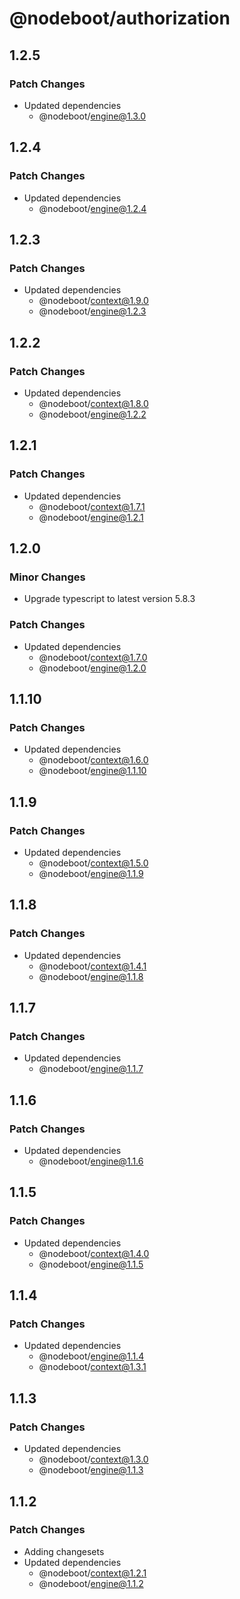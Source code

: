 # @nodeboot/authorization

## 1.2.5

### Patch Changes

-   Updated dependencies
    -   @nodeboot/engine@1.3.0

## 1.2.4

### Patch Changes

-   Updated dependencies
    -   @nodeboot/engine@1.2.4

## 1.2.3

### Patch Changes

-   Updated dependencies
    -   @nodeboot/context@1.9.0
    -   @nodeboot/engine@1.2.3

## 1.2.2

### Patch Changes

-   Updated dependencies
    -   @nodeboot/context@1.8.0
    -   @nodeboot/engine@1.2.2

## 1.2.1

### Patch Changes

-   Updated dependencies
    -   @nodeboot/context@1.7.1
    -   @nodeboot/engine@1.2.1

## 1.2.0

### Minor Changes

-   Upgrade typescript to latest version 5.8.3

### Patch Changes

-   Updated dependencies
    -   @nodeboot/context@1.7.0
    -   @nodeboot/engine@1.2.0

## 1.1.10

### Patch Changes

-   Updated dependencies
    -   @nodeboot/context@1.6.0
    -   @nodeboot/engine@1.1.10

## 1.1.9

### Patch Changes

-   Updated dependencies
    -   @nodeboot/context@1.5.0
    -   @nodeboot/engine@1.1.9

## 1.1.8

### Patch Changes

-   Updated dependencies
    -   @nodeboot/context@1.4.1
    -   @nodeboot/engine@1.1.8

## 1.1.7

### Patch Changes

-   Updated dependencies
    -   @nodeboot/engine@1.1.7

## 1.1.6

### Patch Changes

-   Updated dependencies
    -   @nodeboot/engine@1.1.6

## 1.1.5

### Patch Changes

-   Updated dependencies
    -   @nodeboot/context@1.4.0
    -   @nodeboot/engine@1.1.5

## 1.1.4

### Patch Changes

-   Updated dependencies
    -   @nodeboot/engine@1.1.4
    -   @nodeboot/context@1.3.1

## 1.1.3

### Patch Changes

-   Updated dependencies
    -   @nodeboot/context@1.3.0
    -   @nodeboot/engine@1.1.3

## 1.1.2

### Patch Changes

-   Adding changesets
-   Updated dependencies
    -   @nodeboot/context@1.2.1
    -   @nodeboot/engine@1.1.2
